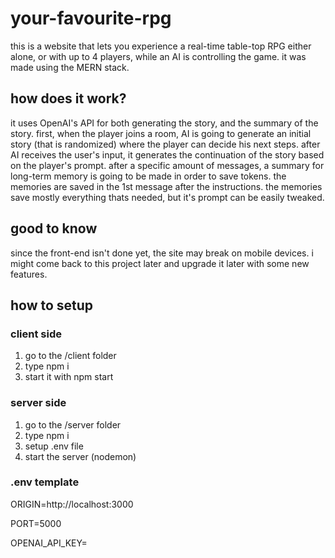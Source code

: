 # your-favourite-rpg
this is a website that lets you experience a real-time table-top RPG either alone, or with up to 4 players, while an AI is controlling the game. it was made using the MERN stack.

## how does it work?
it uses OpenAI's API for both generating the story, and the summary of the story.
first, when the player joins a room, AI is going to generate an initial story (that is randomized) where the player can decide his next steps. after AI receives the user's input, it generates the continuation of the story based on the player's prompt. 
after a specific amount of messages, a summary for long-term memory is going to be made in order to save tokens. the memories are saved in the 1st message after the instructions. the memories save mostly everything thats needed, but it's prompt can be easily tweaked.

## good to know
since the front-end isn't done yet, the site may break on mobile devices.
i might come back to this project later and upgrade it later with some new features.

## how to setup
### client side
1. go to the /client folder
2. type npm i
3. start it with npm start
### server side
1. go to the /server folder
2. type npm i
3. setup .env file
4. start the server (nodemon)
### .env template
ORIGIN=http://localhost:3000

PORT=5000

OPENAI_API_KEY=
